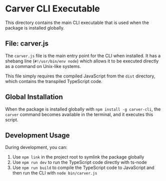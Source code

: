 # Carver CLI Executable

This directory contains the main CLI executable that is used when the package is installed globally.

## File: carver.js

The `carver.js` file is the main entry point for the CLI when installed. It has a shebang line (`#!/usr/bin/env node`) which allows it to be executed directly as a command on Unix-like systems.

This file simply requires the compiled JavaScript from the `dist` directory, which contains the transpiled TypeScript code.

## Global Installation

When the package is installed globally with `npm install -g carver-cli`, the `carver` command becomes available in the terminal, and it executes this script.

## Development Usage

During development, you can:

1. Use `npm link` in the project root to symlink the package globally
2. Use `npm run dev` to run the TypeScript code directly with ts-node
3. Use `npm run build` to compile the TypeScript code to JavaScript and then run the CLI with `node bin/carver.js`
